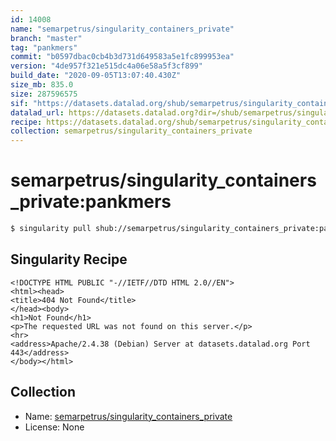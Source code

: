 ```yaml
---
id: 14008
name: "semarpetrus/singularity_containers_private"
branch: "master"
tag: "pankmers"
commit: "b0597dbac0cb4b3d731d649583a5e1fc899953ea"
version: "4de957f321e515dc4a06e58a5f3cf899"
build_date: "2020-09-05T13:07:40.430Z"
size_mb: 835.0
size: 287596575
sif: "https://datasets.datalad.org/shub/semarpetrus/singularity_containers_private/pankmers/2020-09-05-b0597dba-4de957f3/4de957f321e515dc4a06e58a5f3cf899.sif"
datalad_url: https://datasets.datalad.org?dir=/shub/semarpetrus/singularity_containers_private/pankmers/2020-09-05-b0597dba-4de957f3/
recipe: https://datasets.datalad.org/shub/semarpetrus/singularity_containers_private/pankmers/2020-09-05-b0597dba-4de957f3/Singularity
collection: semarpetrus/singularity_containers_private
---
```


# semarpetrus/singularity_containers_private:pankmers

```bash
$ singularity pull shub://semarpetrus/singularity_containers_private:pankmers
```

## Singularity Recipe

```singularity
<!DOCTYPE HTML PUBLIC "-//IETF//DTD HTML 2.0//EN">
<html><head>
<title>404 Not Found</title>
</head><body>
<h1>Not Found</h1>
<p>The requested URL was not found on this server.</p>
<hr>
<address>Apache/2.4.38 (Debian) Server at datasets.datalad.org Port 443</address>
</body></html>
```

## Collection

 - Name: [semarpetrus/singularity_containers_private](https://github.com/semarpetrus/singularity_containers_private)
 - License: None


